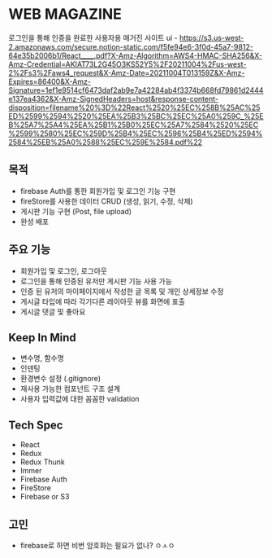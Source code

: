 # WEB MAGAZINE

로그인을 통해 인증을 완료한 사용자용 매거진 사이트
ui - https://s3.us-west-2.amazonaws.com/secure.notion-static.com/f5fe94e6-3f0d-45a7-9812-64e35b2006b1/React____.pdf?X-Amz-Algorithm=AWS4-HMAC-SHA256&X-Amz-Credential=AKIAT73L2G45O3KS52Y5%2F20211004%2Fus-west-2%2Fs3%2Faws4_request&X-Amz-Date=20211004T013159Z&X-Amz-Expires=86400&X-Amz-Signature=1ef1e9514cf6473daf2ab9e7a42284ab4f3374b668fd79861d2444e137ea4362&X-Amz-SignedHeaders=host&response-content-disposition=filename%20%3D%22React%2520%25EC%258B%25AC%25ED%2599%2594%2520%25EA%25B3%25BC%25EC%25A0%259C_%25EB%25A7%25A4%25EA%25B1%25B0%25EC%25A7%2584%2520%25EC%2599%2580%25EC%259D%25B4%25EC%2596%25B4%25ED%2594%2584%25EB%25A0%2588%25EC%259E%2584.pdf%22

## 목적

- firebase Auth를 통한 회원가입 및 로그인 기능 구현
- fireStore를 사용한 데이터 CRUD (생성, 읽기, 수정, 삭제)
- 게시판 기능 구현 (Post, file upload)
- 완성 배포

## 주요 기능

- 회원가입 및 로그인, 로그아웃
- 로그인을 통해 인증된 유저만 게시판 기능 사용 가능
- 인증 된 유저의 마이페이지에서 작성한 글 목록 및 개인 상세정보 수정
- 게시글 타입에 따라 각기다른 레이아웃 뷰를 화면에 표출
- 게시글 댓글 및 좋아요

## Keep In Mind

- 변수명, 함수명
- 인덴팅
- 환경변수 설정 (.gitignore)
- 재사용 가능한 컴포넌트 구조 설계
- 사용자 입력값에 대한 꼼꼼한 validation

## Tech Spec

- React
- Redux
- Redux Thunk
- Immer
- Firebase Auth
- FireStore
- Firebase or S3

## 고민

- firebase로 하면 비번 암호화는 필요가 없나?
  ㅇㅅㅇ
